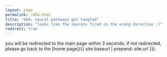 ```yaml
---
layout: page
permalink: /404.html
title: "404: neural pathways got tangled"
description: "looks like the neurons fired in the wrong direction :("
redirect: true
---
```


you will be redirected to the main page within 3 seconds. if not redirected, please go back to the [home page]({{ site.baseurl | prepend: site.url }}).
